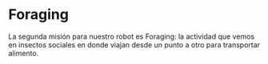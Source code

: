 #  Foraging
La segunda misión para nuestro robot es Foraging: la actividad que vemos en insectos sociales en donde viajan desde un punto a otro para transportar alimento.  